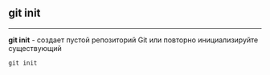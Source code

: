 ## git init
---
**git init** - создает пустой репозиторий Git или повторно инициализируйте существующий

```
git init
```